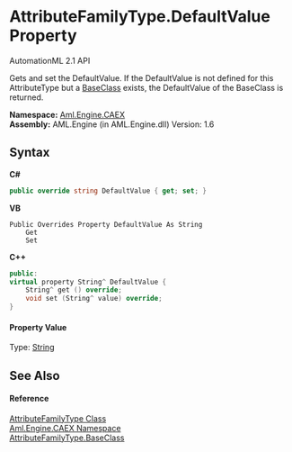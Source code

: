 # AttributeFamilyType.DefaultValue Property 
AutomationML 2.1 API 

Gets and set the DefaultValue. If the DefaultValue is not defined for this AttributeType but a <a href="P_Aml_Engine_CAEX_AttributeFamilyType_BaseClass">BaseClass</a> exists, the DefaultValue of the BaseClass is returned.

**Namespace:**&nbsp;<a href="N_Aml_Engine_CAEX">Aml.Engine.CAEX</a><br />**Assembly:**&nbsp;AML.Engine (in AML.Engine.dll) Version: 1.6

## Syntax

**C#**<br />
``` C#
public override string DefaultValue { get; set; }
```

**VB**<br />
``` VB
Public Overrides Property DefaultValue As String
	Get
	Set
```

**C++**<br />
``` C++
public:
virtual property String^ DefaultValue {
	String^ get () override;
	void set (String^ value) override;
}
```


#### Property Value
Type: <a href="https://docs.microsoft.com/dotnet/api/system.string" target="_parent" rel="noopener noreferrer">String</a>

## See Also


#### Reference
<a href="T_Aml_Engine_CAEX_AttributeFamilyType">AttributeFamilyType Class</a><br /><a href="N_Aml_Engine_CAEX">Aml.Engine.CAEX Namespace</a><br /><a href="P_Aml_Engine_CAEX_AttributeFamilyType_BaseClass">AttributeFamilyType.BaseClass</a><br />